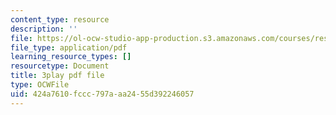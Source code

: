 ```yaml
---
content_type: resource
description: ''
file: https://ol-ocw-studio-app-production.s3.amazonaws.com/courses/res-18-005-highlights-of-calculus-spring-2010/424a7610fccc797aaa2455d392246057_UcWsDwg1XwM.pdf
file_type: application/pdf
learning_resource_types: []
resourcetype: Document
title: 3play pdf file
type: OCWFile
uid: 424a7610-fccc-797a-aa24-55d392246057
---
```

